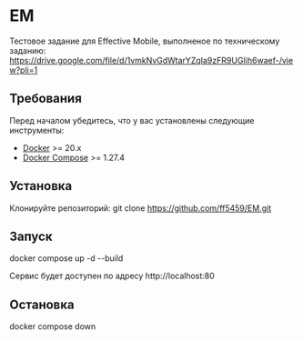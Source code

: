 # EM

Тестовое задание для Effective Mobile, выполненое по техническому заданию:
https://drive.google.com/file/d/1vmkNvGdWtarYZqIa9zFR9UGIih6waef-/view?pli=1

## Требования

Перед началом убедитесь, что у вас установлены следующие инструменты:

- [Docker](https://www.docker.com/get-started) >= 20.x
- [Docker Compose](https://docs.docker.com/compose/install/) >= 1.27.4

## Установка

Клонируйте репозиторий:
git clone https://github.com/ff5459/EM.git

## Запуск

docker compose up -d --build

Сервис будет доступен по адресу http://localhost:80

## Остановка

docker compose down
